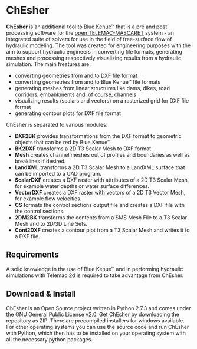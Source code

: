 <h1>ChEsher</h1>
<p><b>ChEsher</b> is an additional tool to <a href="http://www.nrc-cnrc.gc.ca/eng/solutions/advisory/blue_kenue_index.html">Blue Kenue&trade;</a> that is a pre and post processing software for the <a href="http://www.opentelemac.org/">open TELEMAC-MASCARET</a> system - an integrated suite of solvers for use in the field of free-surface flow of hydraulic modeling. The tool was created for engineering purposes with the aim to support hydraulic engineers in converting file formats, generating meshes and processing respectively visualizing results from a hydraulic simulation. 
The main freatures are:
<ul>
<li>converting geometries from and to DXF file format</li>
<li>converting geometries from and to Blue Kenue&trade; file formats</li>
<li>generating meshes from linear structures like dams, dikes, road corridors, embankments and, of course, channels</li>
<li>visualizing results (scalars and vectors) on a rasterized grid for DXF file format</li>
<li>generating contour plots for DXF file format
</ul>

ChEsher is separated to various modules:
<ul>
<li><b>DXF2BK</b> provides transformations from the DXF format to geometric objects that can be red by Blue Kenue&trade;.</li>
<li><b>BK2DXF</b> transforms a 2D T3 Scalar Mesh to DXF format.</li>
<li><b>Mesh</b> creates channel meshes out of profiles and boundaries as well as breaklines if desired.</li>
<li><b>LandXML</b> transforms a 2D T3 Scalar Mesh to a LandXML surface that can be imported to a CAD program.</li>
<li><b>ScalarDXF</b> creates a DXF raster with attributes of a 2D T3 Scalar Mesh, for example water depths or water surface differences.</li>
<li><b>VectorDXF</b> creates a DXF raster with vectors of a 2D T3 Vector Mesh, for example flow velocities.</li>
<li><b>CS</b> formats the control sections output file and creates a DXF file with the control sections.</li>
<li><b>2DM2BK</b> transforms the contents from a SMS Mesh File to a T3 Scalar Mesh and to 2D/3D Line Sets.</li>
<li><b>Cont2DXF</b> creates a contour plot from a T3 Scalar Mesh and writes it to a DXF file.</li>
</ul>

<h2>Requirements</h2>
A solid knowledge in the use of Blue Kenue&trade; and in performing hydraulic simulations with Telemac 2d is required to take advantage from ChEsher.

<h2>Download & Install</h2>
ChEsher is an Open Source project written in Python 2.7.3 and comes under the GNU General Public License v2.0. Get ChEsher by downloading the repository as ZIP. There are precompiled installers for windows available. For other operating systems you can use the source code and run ChEsher with Python, which then has to be installed on your operating system with all the necessary python packages.


